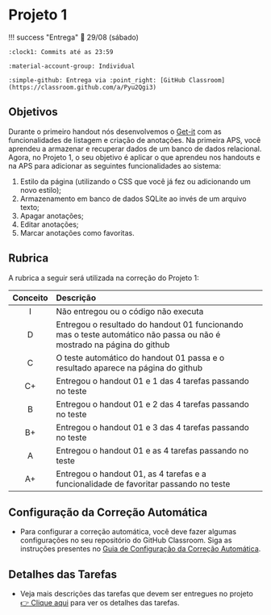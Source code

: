 # Projeto 1

!!! success "Entrega"
    :date: 29/08 (sábado)
    
    :clock1: Commits até as 23:59

    :material-account-group: Individual

    :simple-github: Entrega via :point_right: [GitHub Classroom](https://classroom.github.com/a/Pyu2Qgi3)
 
## Objetivos

Durante o primeiro handout nós desenvolvemos o [Get-it](../../aulas/01-getit.md) com as funcionalidades de listagem e criação de anotações. Na primeira APS, você aprendeu a armazenar e recuperar dados de um banco de dados relacional. Agora, no Projeto 1, o seu objetivo é aplicar o que aprendeu nos handouts e na APS para adicionar as seguintes funcionalidades ao sistema:

1. Estilo da página (utilizando o CSS que você já fez ou adicionando um novo estilo);
2. Armazenamento em banco de dados SQLite ao invés de um arquivo texto;
3. Apagar anotações;
4. Editar anotações;
5. Marcar anotações como favoritas.

## Rubrica

A rubrica a seguir será utilizada na correção do Projeto 1:

| Conceito | Descrição |
| :------: | :-------- |
|    I     | Não entregou ou o código não executa |
|    D     | Entregou o resultado do handout 01 funcionando mas o teste automático não passa ou não é mostrado na página do github |
|    C     | O teste automático do handout 01 passa e o resultado aparece na página do github |
|    C+    | Entregou o handout 01 e 1 das 4 tarefas passando no teste |
|    B     | Entregou o handout 01 e 2 das 4 tarefas passando no teste |
|    B+    | Entregou o handout 01 e 3 das 4 tarefas passando no teste |
|    A     | Entregou o handout 01 e as 4 tarefas passando no teste    |
|    A+    | Entregou o handout 01, as 4 tarefas e a funcionalidade de favoritar passando no teste |

## Configuração da Correção Automática

- Para configurar a correção automática, você deve fazer algumas configurações no seu repositório do GitHub Classroom. Siga as instruções presentes no [Guia de Configuração da Correção Automática](guia-corr-aut.md).


## Detalhes das Tarefas

- Veja mais descrições das tarefas que devem ser entregues no projeto [:point_right: Clique aqui](tarefas-projeto1.md) para ver os detalhes das tarefas.